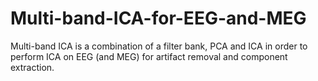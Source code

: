 # Multi-band-ICA-for-EEG-and-MEG
Multi-band ICA is a combination of a filter bank, PCA and ICA in order to perform ICA on EEG (and MEG) for artifact removal and component extraction.
